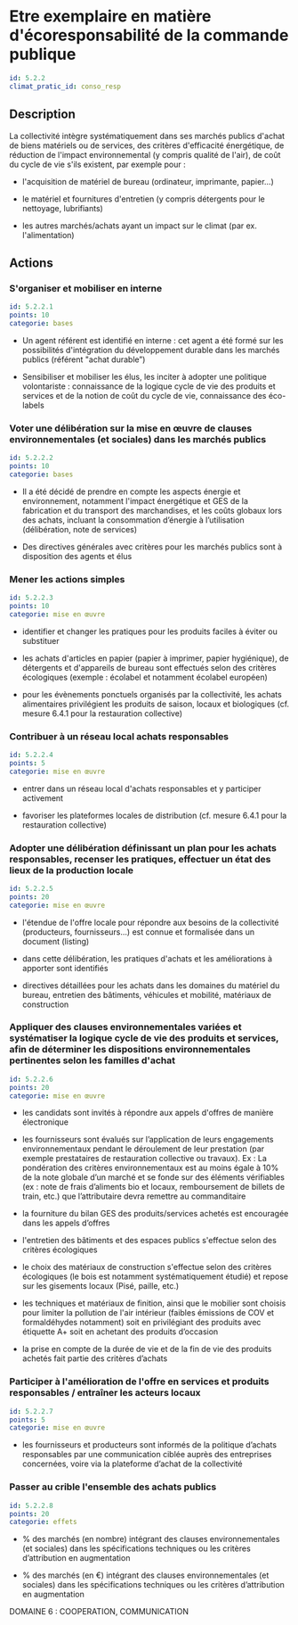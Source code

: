# Etre exemplaire en matière d'écoresponsabilité de la commande publique
```yaml
id: 5.2.2
climat_pratic_id: conso_resp
```
## Description
La collectivité intègre systématiquement dans ses marchés publics d'achat de biens matériels ou de services, des critères d'efficacité énergétique, de réduction de l'impact environnemental (y compris qualité de l'air), de coût du cycle de vie s'ils existent, par exemple pour :

- l'acquisition de matériel de bureau (ordinateur, imprimante, papier...)

- le matériel et fournitures d'entretien (y compris détergents pour le nettoyage, lubrifiants)

- les autres marchés/achats ayant un impact sur le climat (par ex. l'alimentation)



## Actions
### S'organiser et mobiliser en interne
```yaml
id: 5.2.2.1
points: 10
categorie: bases
```
- Un agent référent est identifié en interne : cet agent a été formé sur les possibilités d'intégration du développement durable dans les marchés publics (référent "achat durable”)

- Sensibiliser et mobiliser les élus, les inciter à adopter une politique volontariste : connaissance de la logique cycle de vie des produits et services et de la notion de coût du cycle de vie, connaissance des éco-labels




### Voter une délibération sur la mise en œuvre de clauses environnementales (et sociales) dans les marchés publics
```yaml
id: 5.2.2.2
points: 10
categorie: bases
```
- Il a été décidé de prendre en compte les aspects énergie et environnement, notamment l'impact énergétique et GES de la fabrication et du transport des marchandises, et les coûts globaux lors des achats, incluant la consommation d’énergie à l’utilisation (délibération, note de services)

- Des directives générales avec critères pour les marchés publics sont à disposition des agents et élus




### Mener les actions simples
```yaml
id: 5.2.2.3
points: 10
categorie: mise en œuvre
```
- identifier et changer les pratiques pour les produits faciles à éviter ou substituer

- les achats d'articles en papier (papier à imprimer, papier hygiénique), de détergents et d'appareils de bureau sont effectués selon des critères écologiques (exemple : écolabel et notamment écolabel européen)

- pour les évènements ponctuels organisés par la collectivité, les achats alimentaires privilégient les produits de saison, locaux et biologiques (cf. mesure 6.4.1  pour la restauration collective)




### Contribuer à un réseau local achats responsables
```yaml
id: 5.2.2.4
points: 5
categorie: mise en œuvre
```
- entrer dans un réseau local d'achats responsables et y participer activement

- favoriser les plateformes locales de distribution (cf. mesure 6.4.1  pour la restauration collective)




### Adopter une délibération définissant un plan pour les achats responsables, recenser les pratiques, effectuer un état des lieux de la production locale
```yaml
id: 5.2.2.5
points: 20
categorie: mise en œuvre
```
- l'étendue de l'offre locale pour répondre aux besoins de la collectivité (producteurs, fournisseurs...) est connue et formalisée dans un document (listing)

- dans cette délibération, les pratiques d'achats et les améliorations à apporter sont identifiés

- directives détaillées pour les achats dans les domaines du matériel du bureau, entretien des bâtiments, véhicules et mobilité, matériaux de construction




### Appliquer des clauses environnementales variées et systématiser la logique cycle de vie des produits et services, afin de déterminer les dispositions environnementales pertinentes selon les familles d'achat
```yaml
id: 5.2.2.6
points: 20
categorie: mise en œuvre
```
- les candidats sont invités à répondre aux appels d'offres de manière électronique

- les fournisseurs sont évalués sur l’application de leurs engagements environnementaux pendant le déroulement de leur prestation (par exemple prestataires de restauration collective ou travaux). Ex : La pondération des critères environnementaux est au moins égale à 10% de la note globale d’un marché et se fonde sur des éléments vérifiables (ex : note de frais d’aliments bio et locaux, remboursement de billets de train, etc.) que l’attributaire devra remettre au commanditaire

- la fourniture du bilan GES des produits/services achetés est encouragée dans les appels d’offres

- l'entretien des bâtiments et des espaces publics s'effectue selon des critères écologiques

- le choix des matériaux de construction s'effectue selon des critères écologiques (le bois est notamment systématiquement étudié) et repose sur les gisements locaux (Pisé, paille, etc.)

- les techniques et matériaux de finition, ainsi que le mobilier sont choisis pour limiter la pollution de l'air intérieur (faibles émissions de COV et formaldéhydes notamment) soit en privilégiant des produits avec étiquette A+ soit en achetant des produits d’occasion

- la prise en compte de la durée de vie et de la fin de vie des produits achetés fait partie des critères d’achats




### Participer à l'amélioration de l'offre en services et produits responsables / entraîner les acteurs locaux
```yaml
id: 5.2.2.7
points: 5
categorie: mise en œuvre
```
- les fournisseurs et producteurs sont informés de la politique d’achats responsables par une communication ciblée auprès des entreprises concernées, voire via la plateforme d’achat de la collectivité




### Passer au crible l'ensemble des achats publics
```yaml
id: 5.2.2.8
points: 20
categorie: effets
```
- % des marchés (en nombre) intégrant des clauses environnementales (et sociales) dans les spécifications techniques ou les critères d’attribution en augmentation

- % des marchés (en €) intégrant des clauses environnementales (et sociales) dans les spécifications techniques ou les critères d’attribution en augmentation

DOMAINE 6 : COOPERATION, COMMUNICATION



